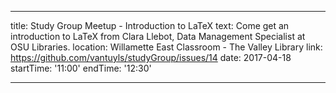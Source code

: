 
---
title: Study Group Meetup - Introduction to LaTeX
text: Come get an introduction to LaTeX from Clara Llebot, Data Management Specialist at OSU Libraries. 
location: Willamette East Classroom - The Valley Library
link: https://github.com/vantuyls/studyGroup/issues/14
date: 2017-04-18
startTime: '11:00'
endTime: '12:30'

---
